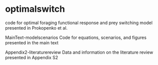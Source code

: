 # optimalswitch
code for optimal foraging functional response and prey switching model presented in Prokopenko et al.

MainText-modelscenarios Code for equations, scenarios, and figures presented in the main text

Appendix2-literaturereview Data and information on the literature review presented in Appendix S2
